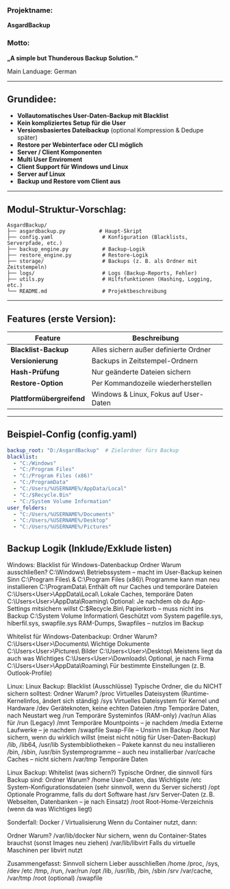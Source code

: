 ### **Projektname:**

**AsgardBackup**

### **Motto:**
**„A simple but Thunderous Backup Solution.“**

Main Landuage: German

---

## **Grundidee:**

* **Vollautomatisches User-Daten-Backup mit Blacklist**
* **Kein kompliziertes Setup für die User**
* **Versionsbasiertes Dateibackup** (optional Kompression & Dedupe später)
* **Restore per Webinterface oder CLI möglich**
* **Server / Client Komponenten**
* **Multi User Enviroment**
* **Client Support für Windows und Linux**
* **Server auf Linux**
* **Backup und Restore vom Client aus**

---

## **Modul-Struktur-Vorschlag:**

```
AsgardBackup/
├── asgardbackup.py           # Haupt-Skript
├── config.yaml                # Konfiguration (Blacklists, Serverpfade, etc.)
├── backup_engine.py           # Backup-Logik
├── restore_engine.py          # Restore-Logik
├── storage/                   # Backups (z. B. als Ordner mit Zeitstempeln)
├── logs/                      # Logs (Backup-Reports, Fehler)
├── utils.py                   # Hilfsfunktionen (Hashing, Logging, etc.)
└── README.md                  # Projektbeschreibung
```

---

## **Features (erste Version):**

| Feature                   | Beschreibung                          |
| ------------------------- | ------------------------------------- |
| **Blacklist-Backup**      | Alles sichern außer definierte Ordner |
| **Versionierung**         | Backups in Zeitstempel-Ordnern        |
| **Hash-Prüfung**          | Nur geänderte Dateien sichern         |
| **Restore-Option**        | Per Kommandozeile wiederherstellen    |
| **Plattformübergreifend** | Windows & Linux, Fokus auf User-Daten |

---

## **Beispiel-Config (config.yaml)**

```yaml
backup_root: "D:/AsgardBackup"  # Zielordner fürs Backup
blacklist:
  - "C:/Windows"
  - "C:/Program Files"
  - "C:/Program Files (x86)"
  - "C:/ProgramData"
  - "C:/Users/%USERNAME%/AppData/Local"
  - "C:/$Recycle.Bin"
  - "C:/System Volume Information"
user_folders:
  - "C:/Users/%USERNAME%/Documents"
  - "C:/Users/%USERNAME%/Desktop"
  - "C:/Users/%USERNAME%/Pictures"
```

## Backup Logik (Inklude/Exklude listen)

Windows:
Blacklist für Windows-Datenbackup
Ordner	Warum ausschließen?
C:\Windows\	Betriebssystem – macht im User-Backup keinen Sinn
C:\Program Files\ & C:\Program Files (x86)\	Programme kann man neu installieren
C:\ProgramData\	Enthält oft nur Caches und temporäre Dateien
C:\Users\<User>\AppData\Local\	Lokale Caches, temporäre Daten
C:\Users\<User>\AppData\Roaming\	Optional: Je nachdem ob du App-Settings mitsichern willst
C:\$Recycle.Bin\	Papierkorb – muss nicht ins Backup
C:\System Volume Information\	Geschützt vom System
pagefile.sys, hiberfil.sys, swapfile.sys	RAM-Dumps, Swapfiles – nutzlos im Backup

Whitelist für Windows-Datenbackup:
Ordner	Warum?
C:\Users\<User>\Documents\	Wichtige Dokumente
C:\Users\<User>\Pictures\	Bilder
C:\Users\<User>\Desktop\	Meistens liegt da auch was Wichtiges
C:\Users\<User>\Downloads\	Optional, je nach Firma
C:\Users\<User>\AppData\Roaming\	Für bestimmte Einstellungen (z. B. Outlook-Profile)

Linux:
Linux Backup: Blacklist (Ausschlüsse)
Typische Ordner, die du NICHT sichern solltest:
Ordner	Warum?
/proc	Virtuelles Dateisystem (Runtime-Kernelinfos, ändert sich ständig)
/sys	Virtuelles Dateisystem für Kernel und Hardware
/dev	Geräteknoten, keine echten Dateien
/tmp	Temporäre Daten, nach Neustart weg
/run	Temporäre Systeminfos (RAM-only)
/var/run	Alias für /run (Legacy)
/mnt	Temporäre Mountpoints – je nachdem
/media	Externe Laufwerke – je nachdem
/swapfile	Swap-File – Unsinn im Backup
/boot	Nur sichern, wenn du wirklich willst (meist nicht nötig für User-Daten-Backup)
/lib, /lib64, /usr/lib	Systembibliotheken – Pakete kannst du neu installieren
/bin, /sbin, /usr/bin	Systemprogramme – auch neu installierbar
/var/cache	Caches – nicht sichern
/var/tmp	Temporäre Daten

Linux Backup: Whitelist (was sichern?)
Typische Ordner, die sinnvoll fürs Backup sind:
Ordner	Warum?
/home	User-Daten, das Wichtigste
/etc	System-Konfigurationsdateien (sehr sinnvoll, wenn du Server sicherst)
/opt	Optionale Programme, falls du dort Software hast
/srv	Server-Daten (z. B. Webseiten, Datenbanken – je nach Einsatz)
/root	Root-Home-Verzeichnis (wenn da was Wichtiges liegt)

Sonderfall: Docker / Virtualisierung
Wenn du Container nutzt, dann:

Ordner	Warum?
/var/lib/docker	Nur sichern, wenn du Container-States brauchst (sonst Images neu ziehen)
/var/lib/libvirt	Falls du virtuelle Maschinen per libvirt nutzt

Zusammengefasst:
Sinnvoll sichern	Lieber ausschließen
/home	/proc, /sys, /dev
/etc	/tmp, /run, /var/run
/opt	/lib, /usr/lib, /bin, /sbin
/srv	/var/cache, /var/tmp
/root (optional)	/swapfile
